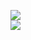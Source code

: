 [![](https://img.shields.io/badge/Made%20With-Github%20Spray-lightgrey.svg?style=for-the-badge&logo=github)](https://github.com/Annihil/github-spray#17573)  
[![](https://i.imgur.com/2DrTn0Z.gif)](https://github.com/Annihil/github-spray)
